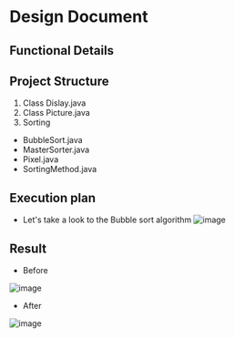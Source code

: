 # Design Document
## Functional Details 
## Project Structure
1. Class Dislay.java
2. Class Picture.java
3. Sorting 
- BubbleSort.java
- MasterSorter.java
- Pixel.java
- SortingMethod.java
## Execution plan
- Let's take a look to the Bubble sort algorithm
![image](https://user-images.githubusercontent.com/85243027/120709314-5f376780-c4c5-11eb-9d0b-f071c50edfe1.png)

## Result
- Before
 
![image](https://user-images.githubusercontent.com/85243027/120708780-ae30cd00-c4c4-11eb-80e0-162bd35eca19.png)
- After

![image](https://user-images.githubusercontent.com/85243027/120708988-f819b300-c4c4-11eb-8b2c-94b5f29ff37a.png)

